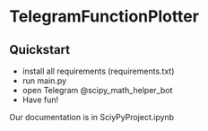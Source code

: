 # TelegramFunctionPlotter
## Quickstart
- install all requirements (requirements.txt)
- run main.py
- open Telegram @scipy_math_helper_bot
- Have fun! 

Our documentation is in SciyPyProject.ipynb
